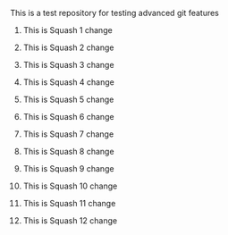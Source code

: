 This is a test repository for testing advanced git features

1. This is Squash 1 change

2. This is Squash 2 change

3. This is Squash 3 change

4. This is Squash 4 change

5. This is Squash 5 change

6. This is Squash 6 change

7. This is Squash 7 change

8. This is Squash 8 change

9. This is Squash 9 change

10. This is Squash 10 change

11. This is Squash 11 change

12. This is Squash 12 change

